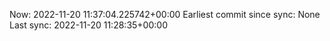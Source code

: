 Now: 2022-11-20 11:37:04.225742+00:00 Earliest commit since sync: None Last sync: 2022-11-20 11:28:35+00:00
